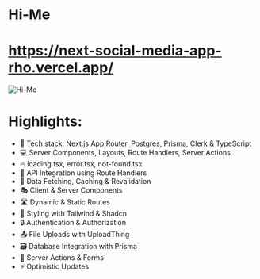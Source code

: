 # Hi-Me
# https://next-social-media-app-rho.vercel.app/
![Hi-Me](https://github.com/user-attachments/assets/d104fa4b-41a5-4804-a243-171f78b04b0b)

# Highlights:

* 🚀 Tech stack: Next.js App Router, Postgres, Prisma, Clerk & TypeScript
* 💻 Server Components, Layouts, Route Handlers, Server Actions
* 🔥 loading.tsx, error.tsx, not-found.tsx
* 📡 API Integration using Route Handlers
* 🔄 Data Fetching, Caching & Revalidation
* 🎭 Client & Server Components
* 🛣️ Dynamic & Static Routes
* 🎨 Styling with Tailwind & Shadcn
* 🔒 Authentication & Authorization
* 📤 File Uploads with UploadThing
* 🗃️ Database Integration with Prisma
* 🚀 Server Actions & Forms
* ⚡ Optimistic Updates
